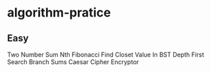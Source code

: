# algorithm-pratice

## Easy
Two Number Sum
Nth Fibonacci
Find Closet Value In BST
Depth First Search
Branch Sums
Caesar Cipher Encryptor